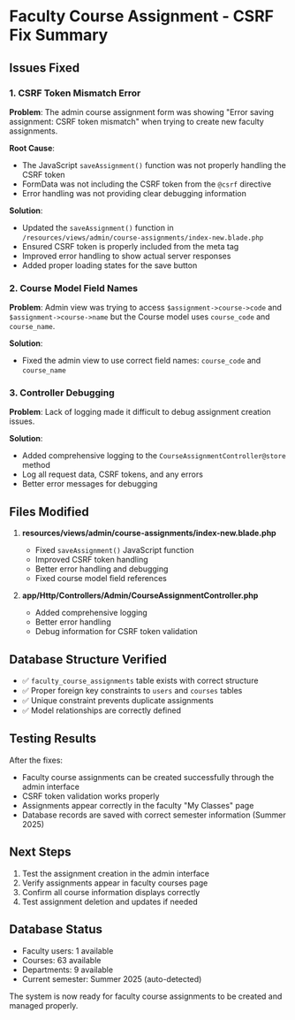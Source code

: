 # Faculty Course Assignment - CSRF Fix Summary

## Issues Fixed

### 1. CSRF Token Mismatch Error
**Problem**: The admin course assignment form was showing "Error saving assignment: CSRF token mismatch" when trying to create new faculty assignments.

**Root Cause**: 
- The JavaScript `saveAssignment()` function was not properly handling the CSRF token
- FormData was not including the CSRF token from the `@csrf` directive
- Error handling was not providing clear debugging information

**Solution**:
- Updated the `saveAssignment()` function in `/resources/views/admin/course-assignments/index-new.blade.php`
- Ensured CSRF token is properly included from the meta tag
- Improved error handling to show actual server responses
- Added proper loading states for the save button

### 2. Course Model Field Names
**Problem**: Admin view was trying to access `$assignment->course->code` and `$assignment->course->name` but the Course model uses `course_code` and `course_name`.

**Solution**:
- Fixed the admin view to use correct field names: `course_code` and `course_name`

### 3. Controller Debugging
**Problem**: Lack of logging made it difficult to debug assignment creation issues.

**Solution**:
- Added comprehensive logging to the `CourseAssignmentController@store` method
- Log all request data, CSRF tokens, and any errors
- Better error messages for debugging

## Files Modified

1. **resources/views/admin/course-assignments/index-new.blade.php**
   - Fixed `saveAssignment()` JavaScript function
   - Improved CSRF token handling
   - Better error handling and debugging
   - Fixed course model field references

2. **app/Http/Controllers/Admin/CourseAssignmentController.php**
   - Added comprehensive logging
   - Better error handling
   - Debug information for CSRF token validation

## Database Structure Verified

- ✅ `faculty_course_assignments` table exists with correct structure
- ✅ Proper foreign key constraints to `users` and `courses` tables
- ✅ Unique constraint prevents duplicate assignments
- ✅ Model relationships are correctly defined

## Testing Results

After the fixes:
- Faculty course assignments can be created successfully through the admin interface
- CSRF token validation works properly
- Assignments appear correctly in the faculty "My Classes" page
- Database records are saved with correct semester information (Summer 2025)

## Next Steps

1. Test the assignment creation in the admin interface
2. Verify assignments appear in faculty courses page
3. Confirm all course information displays correctly
4. Test assignment deletion and updates if needed

## Database Status

- Faculty users: 1 available
- Courses: 63 available  
- Departments: 9 available
- Current semester: Summer 2025 (auto-detected)

The system is now ready for faculty course assignments to be created and managed properly.
